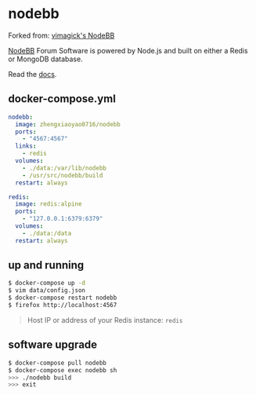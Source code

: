 nodebb
======
Forked from: [vimagick's NodeBB](https://github.com/vimagick/dockerfiles/tree/master/nodebb)

[NodeBB][1] Forum Software is powered by Node.js and built on either a Redis or MongoDB database.

Read the [docs][2].

## docker-compose.yml

```yaml
nodebb:
  image: zhengxiaoyao0716/nodebb
  ports:
    - "4567:4567"
  links:
    - redis
  volumes:
    - ./data:/var/lib/nodebb
    - /usr/src/nodebb/build
  restart: always

redis:
  image: redis:alpine
  ports:
    - "127.0.0.1:6379:6379"
  volumes:
    - ./data:/data
  restart: always
```

## up and running

```bash
$ docker-compose up -d
$ vim data/config.json
$ docker-compose restart nodebb
$ firefox http://localhost:4567
```

> Host IP or address of your Redis instance: `redis`

## software upgrade

```bash
$ docker-compose pull nodebb
$ docker-compose exec nodebb sh
>>> ./nodebb build
>>> exit
```

[1]: https://nodebb.org/
[2]: https://docs.nodebb.org/en/latest/
